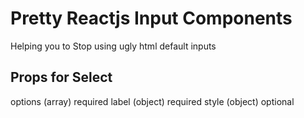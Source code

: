# Pretty Reactjs Input Components

Helping you to Stop using ugly html default inputs

## Props for Select

options (array) required
label (object) required
style (object) optional